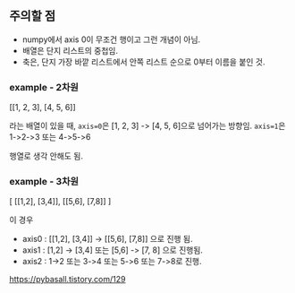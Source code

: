 
## 주의할 점
- numpy에서 axis 0이 무조건 행이고 그런 개념이 아님.
- 배열은 단지 리스트의 중첩임.
- 축은, 단지 가장 바깥 리스트에서 안쪽 리스트 순으로 0부터 이름을 붙인 것.

### example  - 2차원 
[[1, 2, 3], [4, 5, 6]]

라는 배열이 있을 때, 
```axis=0```은 [1, 2, 3] -> [4, 5, 6]으로 넘어가는 방향임.
```axis=1```은 1->2->3  또는 4->5->6

행열로 생각 안해도 됨.

### example  - 3차원
[ [[1,2], [3,4]], [[5,6], [7,8]] ]

이 경우 
- axis0 : [[1,2], [3,4]] -> [[5,6], [7,8]] 으로 진행 됨.
- axis1 : [1,2] -> [3,4] 또는 [5,6] -> [7, 8] 으로 진행됨.
- axis2 : 1->2 또는 3->4 또는 5->6 또는 7->8로 진행.




https://pybasall.tistory.com/129
